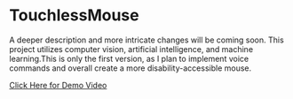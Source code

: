 # TouchlessMouse
A deeper description and more intricate changes will be coming soon. This project utilizes computer vision, artificial intelligence, and machine learning.This is only the first version, as I plan to implement voice commands and overall create a more disability-accessible mouse.

[Click Here for Demo Video](https://youtu.be/7Nx4wwykriw)
